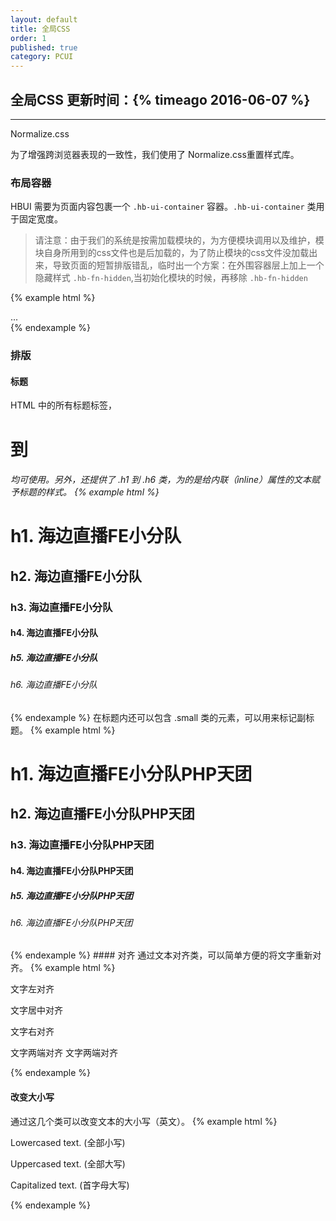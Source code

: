 ```yaml
---
layout: default
title: 全局CSS
order: 1
published: true
category: PCUI
---
```


## 全局CSS <span class="pull-right small">更新时间：{% timeago 2016-06-07 %}</span>
---------

Normalize.css

为了增强跨浏览器表现的一致性，我们使用了 Normalize.css重置样式库。

### 布局容器
HBUI 需要为页面内容包裹一个 `.hb-ui-container` 容器。`.hb-ui-container` 类用于固定宽度。

> <span class="text-danger">请注意：由于我们的系统是按需加载模块的，为方便模块调用以及维护，模块自身所用到的css文件也是后加载的，为了防止模块的css文件没加载出来，导致页面的短暂排版错乱，临时出一个方案：在外围容器层上加上一个隐藏样式 `.hb-fn-hidden`,当初始化模块的时候，再移除 `.hb-fn-hidden`</span>

{% example html %}
<div class="hb-ui-container hb-fn-hidden">
  ...
</div>
{% endexample %}

### 排版

#### 标题
HTML 中的所有标题标签，<h1> 到 <h6> 均可使用。另外，还提供了 .h1 到 .h6 类，为的是给内联（inline）属性的文本赋予标题的样式。
{% example html %}
<h1>h1. 海边直播FE小分队</h1>
<h2>h2. 海边直播FE小分队</h2>
<h3>h3. 海边直播FE小分队</h3>
<h4>h4. 海边直播FE小分队</h4>
<h5>h5. 海边直播FE小分队</h5>
<h6>h6. 海边直播FE小分队</h6>
{% endexample %}
在标题内还可以包含 .small 类的元素，可以用来标记副标题。
{% example html %}
<h1>h1. 海边直播FE小分队<span class="small">PHP天团</span></h1>
<h2>h2. 海边直播FE小分队<span class="small">PHP天团</span></h2>
<h3>h3. 海边直播FE小分队<span class="small">PHP天团</span></h3>
<h4>h4. 海边直播FE小分队<span class="small">PHP天团</span></h4>
<h5>h5. 海边直播FE小分队<span class="small">PHP天团</span></h5>
<h6>h6. 海边直播FE小分队<span class="small">PHP天团</span></h6>
{% endexample %}
#### 对齐
通过文本对齐类，可以简单方便的将文字重新对齐。
{% example html %}
<p class="text-left">文字左对齐</p>
<p class="text-center">文字居中对齐</p>
<p class="text-right">文字右对齐</p>
<p class="text-justify">文字两端对齐 文字两端对齐</p>
{% endexample %}

#### 改变大小写
通过这几个类可以改变文本的大小写（英文）。
{% example html %}
<p class="text-lowercase"> Lowercased text.    (全部小写)</p>
<p class="text-uppercase"> Uppercased text.    (全部大写)</p>
<p class="text-capitalize"> Capitalized text.  (首字母大写)</p>
{% endexample %}
